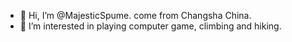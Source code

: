 - 👋 Hi, I’m @MajesticSpume. come from Changsha China.
- 👀 I’m interested in playing computer game, climbing and hiking.

<!---
MajesticSpume/MajesticSpume is a ✨ special ✨ repository because its `README.md` (this file) appears on your GitHub profile.
You can click the Preview link to take a look at your changes.
--->

